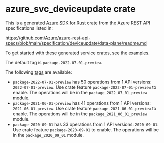 # azure_svc_deviceupdate crate

This is a generated [Azure SDK for Rust](https://github.com/Azure/azure-sdk-for-rust) crate from the Azure REST API specifications listed in:

https://github.com/Azure/azure-rest-api-specs/blob/main/specification/deviceupdate/data-plane/readme.md

To get started with these generated service crates, see the [examples](https://github.com/Azure/azure-sdk-for-rust/blob/main/services/README.md#examples).

The default tag is `package-2022-07-01-preview`.

The following [tags](https://github.com/Azure/azure-sdk-for-rust/blob/main/services/tags.md) are available:

- `package-2022-07-01-preview` has 50 operations from 1 API versions: `2022-07-01-preview`. Use crate feature `package-2022-07-01-preview` to enable. The operations will be in the `package_2022_07_01_preview` module.
- `package-2021-06-01-preview` has 41 operations from 1 API versions: `2021-06-01-preview`. Use crate feature `package-2021-06-01-preview` to enable. The operations will be in the `package_2021_06_01_preview` module.
- `package-2020-09-01` has 33 operations from 1 API versions: `2020-09-01`. Use crate feature `package-2020-09-01` to enable. The operations will be in the `package_2020_09_01` module.